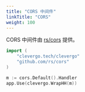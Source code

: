```yaml
---
title: "CORS 中间件"
linkTitle: "CORS"
weight: 100
---
```


CORS 中间件由 [rs/cors](https://github.com/rs/cors) 提供。

```go
import (
    "clevergo.tech/clevergo"
    "github.com/rs/cors"
)
```

```go
m := cors.Default().Handler
app.Use(clevergo.WrapHH(m))
```
